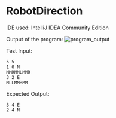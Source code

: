 ﻿# RobotDirection

IDE used: IntelliJ IDEA Community Edition

Output of the program:
![program_output](https://github.com/user-attachments/assets/417e3349-39b1-487b-8506-8701c613a10d)

Test Input:
```
5 5
1 0 N
MMRMMLMMR
3 2 E
MLLMMRMM
```

Expected Output:
```
3 4 E
2 4 N
```

